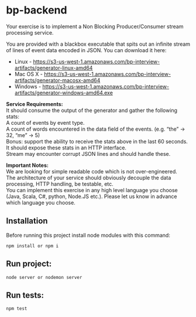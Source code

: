 # bp-backend

Your exercise is to implement a Non Blocking Producer/Consumer stream processing service.

You are provided with a blackbox executable that spits out an infinite stream of lines of event data encoded in JSON. You can download it here:
* Linux - https://s3-us-west-1.amazonaws.com/bp-interview-artifacts/generator-linux-amd64
* Mac OS X - https://s3-us-west-1.amazonaws.com/bp-interview-artifacts/generator-macosx-amd64
* Windows - https://s3-us-west-1.amazonaws.com/bp-interview-artifacts/generator-windows-amd64.exe

**Service Requirements:**\
It should consume the output of the generator and gather the following stats:\
A count of events by event type.\
A count of words encountered in the data field of the events. (e.g. “the” → 32, “me” → 5)\
Bonus: support the ability to receive the stats above in the last 60 seconds.\
It should expose these stats in an HTTP interface.\
Stream may encounter corrupt JSON lines and should handle these.

**Important Notes:**\
We are looking for simple readable code which is not over-engineered.\
The architecture of your service should obviously decouple the data processing, HTTP handling, be testable, etc.\
You can implement this exercise in any high level language you choose (Java, Scala, C#, python, Node.JS etc.). Please let us know in advance which language you choose.

## Installation

Before running this project install node modules with this command:

```
npm install or npm i
```

## Run project:
```
node server or nodemon server
```

## Run tests: 
```
npm test
```
